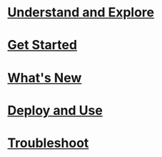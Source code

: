 # [Understand and Explore](/intune/understand-explore/introduction-to-microsoft-intune.md)
# [Get Started](/intune/get-started/what-to-know-before-you-start-microsoft-intune)
# [What's New](/intune/whats-new/whats-new-in-microsoft-intune)
# [Deploy and Use](/intune/deploy-use/overview-of-device-and-app-lifecycles-in-microsoft-intune)
# [Troubleshoot](/intune/troubleshoot/general-troubleshooting-tips-for-microsoft-intune)
